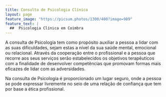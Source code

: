 ```yaml
---
title: Consulta de Psicologia Clínica
layout: page
feature_image: "https://picsum.photos/1300/400?image=989"
feature_text: |
  ##  Psicologia Clínica em Coimbra
---
```

A consulta de Psicologia tem como propósito auxiliar a pessoa a lidar com as suas dificuldades, sejam estas a nível da sua saúde mental, emocional ou relacional. Através da cooperação entre o profissional e a pessoa que recorre aos seus serviços serão estabelecidos os objetivos terapêuticos com a finalidade de desenvolver competências que promovam formas mais eficazes de lidar com as adversidades.

Na consulta de Psicologia é proporcionado um lugar seguro, onde a pessoa se pode expressar livremente no seio de uma relação de confiança que tem por base a ética profissional.
